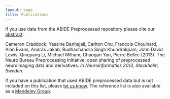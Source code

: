 ```yaml
---
layout: page
title: Publications
---
```

<p>If you use data from the ABIDE Preprocessed repository please cite our  <a href="http://www.frontiersin.org/10.3389/conf.fninf.2013.09.00041/event_abstract" target="_blank">abstract</a>:</p>
<p>Cameron Craddock, Yassine Benhajali, Carlton Chu, Francois Chouinard, Alan Evans, András Jakab, Budhachandra Singh Khundrakpam, John David Lewis, Qingyang Li, Michael Milham, Chaogan Yan, Pierre Bellec (2013). The Neuro Bureau Preprocessing Initiative: open sharing of preprocessed neuroimaging data and derivatives. <em>In Neuroinformatics 2013, Stockholm, Sweden.</em> </p>

<p>If you have a publication that used ABIDE preprocessed data but is not included on this list, please <a href="mailto:cnl@childmind.org">let us know</a>. The reference list is also available as a <a href="https://www.mendeley.com/groups/8513781/abide-preprocessed/" target="_blank">Mendeley Group</a>.</p>
<br><br>

<noscript>
   <!-- bibtex source hidden by default, show it if JS disabled -->
   <style>
      #bibtex { display: block;}
   </style>
</noscript>

<table id="pubTable" class="display"></table>
<script type="text/javascript" src="http://ajax.googleapis.com/ajax/libs/jquery/1.6.4/jquery.min.js"></script>
<script type="text/javascript" src="javascripts/bib-list.js"></script>
<script type="text/javascript">
    $(document).ready(function() {
        bibtexify("abide_preproc.bib", "pubTable",{'tweet': 'RCCraddock'});
    });
</script>
